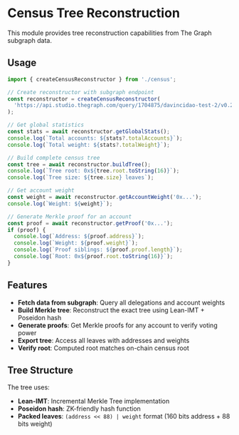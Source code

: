 # Census Tree Reconstruction

This module provides tree reconstruction capabilities from The Graph subgraph data.

## Usage

```typescript
import { createCensusReconstructor } from './census';

// Create reconstructor with subgraph endpoint
const reconstructor = createCensusReconstructor(
  'https://api.studio.thegraph.com/query/1704875/davincidao-test-2/v0.2.0'
);

// Get global statistics
const stats = await reconstructor.getGlobalStats();
console.log(`Total accounts: ${stats?.totalAccounts}`);
console.log(`Total weight: ${stats?.totalWeight}`);

// Build complete census tree
const tree = await reconstructor.buildTree();
console.log(`Tree root: 0x${tree.root.toString(16)}`);
console.log(`Tree size: ${tree.size} leaves`);

// Get account weight
const weight = await reconstructor.getAccountWeight('0x...');
console.log(`Weight: ${weight}`);

// Generate Merkle proof for an account
const proof = await reconstructor.getProof('0x...');
if (proof) {
  console.log(`Address: ${proof.address}`);
  console.log(`Weight: ${proof.weight}`);
  console.log(`Proof siblings: ${proof.proof.length}`);
  console.log(`Root: 0x${proof.root.toString(16)}`);
}
```

## Features

- **Fetch data from subgraph**: Query all delegations and account weights
- **Build Merkle tree**: Reconstruct the exact tree using Lean-IMT + Poseidon hash
- **Generate proofs**: Get Merkle proofs for any account to verify voting power
- **Export tree**: Access all leaves with addresses and weights
- **Verify root**: Computed root matches on-chain census root

## Tree Structure

The tree uses:
- **Lean-IMT**: Incremental Merkle Tree implementation
- **Poseidon hash**: ZK-friendly hash function
- **Packed leaves**: `(address << 88) | weight` format (160 bits address + 88 bits weight)
